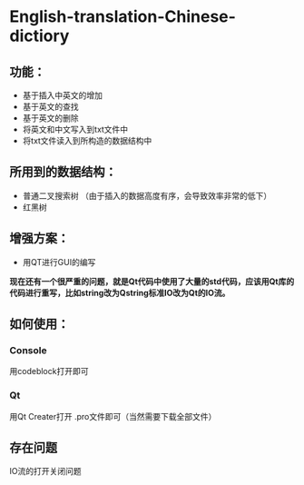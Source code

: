 # English-translation-Chinese-dictiory

## 功能：  

* 基于插入中英文的增加  
* 基于英文的查找  
* 基于英文的删除  
* 将英文和中文写入到txt文件中  
* 将txt文件读入到所构造的数据结构中  


## 所用到的数据结构：  

* 普通二叉搜索树 （由于插入的数据高度有序，会导致效率非常的低下）
* 红黑树  


## 增强方案：  

* 用QT进行GUI的编写

**现在还有一个很严重的问题，就是Qt代码中使用了大量的std代码，应该用Qt库的代码进行重写，比如string改为Qstring标准IO改为Qt的IO流。**

## 如何使用：

### Console  

用codeblock打开即可  

### Qt  

用Qt Creater打开 .pro文件即可（当然需要下载全部文件）  

## 存在问题  

IO流的打开关闭问题  
